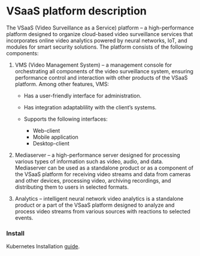 # VSaaS platform description #

The VSaaS (Video Surveillance as a Service) platform – a high-performance platform designed to organize cloud-based video surveillance services that incorporates online video analytics powered by neural networks, IoT, and modules for smart security solutions. The platform consists of the following components:

1. VMS (Video Management System) – a management console for orchestrating all components of the video surveillance system, ensuring performance control and interaction with other products of the VSaaS platform. Among other features, VMS:

    * Has a user-friendly interface for administration.

    * Has integration adaptablility with the client’s systems.

    * Supports the following interfaces:

        * Web-client
        * Mobile application
        * Desktop-client

2. Mediaserver – a high-performance server designed for processing various types of information such as video, audio, and data. Mediaserver can be used as a standalone product or as a component of the VSaaS platform for receiving video streams and data from cameras and other devices, processing video, archiving recordings, and distributing them to users in selected formats.

3. Analytics – intelligent neural network video analytics is a standalone product or a part of the VSaaS platform designed to analyze and process video streams from various sources with reactions to selected events.

### Install ###

Kubernetes Installation [guide](https://docs.aipix.ai).
